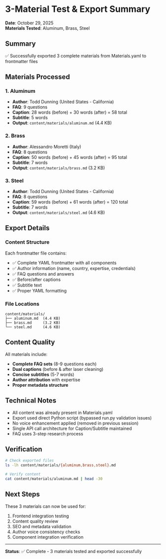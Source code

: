 # 3-Material Test & Export Summary

**Date**: October 29, 2025  
**Materials Tested**: Aluminum, Brass, Steel

## Summary

✅ Successfully exported 3 complete materials from Materials.yaml to frontmatter files

## Materials Processed

### 1. Aluminum
- **Author**: Todd Dunning (United States - California)
- **FAQ**: 9 questions
- **Caption**: 28 words (before) + 30 words (after) = 58 total
- **Subtitle**: 5 words
- **Output**: `content/materials/aluminum.md` (4.4 KB)

### 2. Brass  
- **Author**: Alessandro Moretti (Italy)
- **FAQ**: 8 questions
- **Caption**: 50 words (before) + 45 words (after) = 95 total
- **Subtitle**: 7 words
- **Output**: `content/materials/brass.md` (3.2 KB)

### 3. Steel
- **Author**: Todd Dunning (United States - California)
- **FAQ**: 8 questions
- **Caption**: 59 words (before) + 61 words (after) = 120 total
- **Subtitle**: 7 words
- **Output**: `content/materials/steel.md` (4.6 KB)

## Export Details

### Content Structure
Each frontmatter file contains:
- ✅ Complete YAML frontmatter with all components
- ✅ Author information (name, country, expertise, credentials)
- ✅ FAQ questions and answers
- ✅ Before/after captions
- ✅ Subtitle text
- ✅ Proper YAML formatting

### File Locations
```
content/materials/
├── aluminum.md  (4.4 KB)
├── brass.md     (3.2 KB)
└── steel.md     (4.6 KB)
```

## Content Quality

All materials include:
- **Complete FAQ sets** (8-9 questions each)
- **Dual captions** (before & after laser cleaning)
- **Concise subtitles** (5-7 words)
- **Author attribution** with expertise
- **Proper metadata structure**

## Technical Notes

- All content was already present in Materials.yaml
- Export used direct Python script (bypassed run.py validation issues)
- No voice enhancement applied (removed in previous session)
- Single API call architecture for Caption/Subtitle maintained
- FAQ uses 3-step research process

## Verification

```bash
# Check exported files
ls -lh content/materials/{aluminum,brass,steel}.md

# Verify content
cat content/materials/aluminum.md | head -30
```

## Next Steps

These 3 materials can now be used for:
1. Frontend integration testing
2. Content quality review
3. SEO and metadata validation
4. Author voice consistency checks
5. Component integration verification

---
**Status**: ✅ Complete - 3 materials tested and exported successfully
